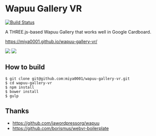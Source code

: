 # Wapuu Gallery VR

[![Build Status](https://travis-ci.org/miya0001/wapuu-gallery-vr.svg)](https://travis-ci.org/miya0001/wapuu-gallery-vr)

A THREE.js-based Wapuu Gallery that works well in Google Cardboard.

https://miya0001.github.io/wapuu-gallery-vr/

![](https://miya0001.github.io/wapuu-gallery-vr/img/screenshot-1.png)
![](https://miya0001.github.io/wapuu-gallery-vr/img/screenshot-2.png)

## How to build

```
$ git clone git@github.com:miya0001/wapuu-gallery-vr.git
$ cd wapuu-gallery-vr
$ npm install
$ bower install
$ gulp
```

## Thanks

* https://github.com/jawordpressorg/wapuu
* https://github.com/borismus/webvr-boilerplate

